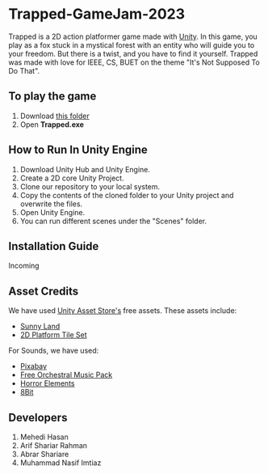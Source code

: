 
# Trapped-GameJam-2023
Trapped is a 2D action platformer game made with [Unity](https://unity.com/). In this game, you play as a fox stuck in a mystical forest with an entity who will guide you to your freedom. But there is a twist, and you have to find it yourself.
Trapped was made with love for IEEE, CS, BUET on the theme "It's Not Supposed To Do That".

## To play the game
1. Download [this folder](https://drive.google.com/drive/folders/1PVd9RP5h8G5xoSPTFtv3UCPFjDfVo95C?usp=sharing)
2. Open **Trapped.exe**

## How to Run In Unity Engine
1. Download Unity Hub and Unity Engine.
2. Create a 2D core Unity Project.
3. Clone our repository to your local system.
4. Copy the contents of the cloned folder to your Unity project and overwrite the files.
5. Open Unity Engine.
6. You can run different scenes under the "Scenes" folder.

## Installation Guide
Incoming

## Asset Credits
We have used [Unity Asset Store's](https://assetstore.unity.com/) free assets. 
These assets include:

 - [Sunny Land](https://assetstore.unity.com/packages/2d/characters/sunny-land-103349)
 - [2D Platform Tile Set](https://assetstore.unity.com/packages/2d/environments/2d-platfrom-tile-set-cave-61672)

For Sounds, we have used:

 - [Pixabay](https://pixabay.com/sound-effects/search/hurt/?manual_search=1&order=None)
 - [Free Orchestral Music Pack](https://assetstore.unity.com/packages/audio/music/orchestral/free-orchestral-music-pack-189885)
 - [Horror Elements](https://assetstore.unity.com/packages/audio/sound-fx/horror-elements-112021)
 - [8Bit](https://assetstore.unity.com/packages/audio/music/8bit-music-062022-225623)


## Developers
1. Mehedi Hasan
2. Arif Shariar Rahman
3. Abrar Shariare
4. Muhammad Nasif Imtiaz
